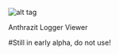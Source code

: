 ![alt tag](http://i.imgur.com/gqwiDu7.png)

Anthrazit Logger Viewer 

#Still in early alpha, do not use!

